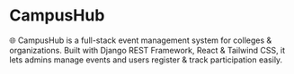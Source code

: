 # CampusHub
🌐 CampusHub is a full-stack event management system for colleges &amp; organizations. Built with Django REST Framework, React &amp; Tailwind CSS, it lets admins manage events and users register &amp; track participation easily.
